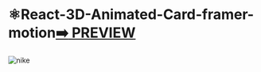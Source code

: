 # ⚛️React-3D-Animated-Card-framer-motion[:arrow_right: PREVIEW](https://erik161.github.io/React-3D-Animated-Card-framer-motion/) 


![nike](https://user-images.githubusercontent.com/26189854/161469806-caa1d111-79a8-49aa-b816-f8efa249335f.gif)




















